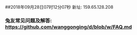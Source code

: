 ##2018年09月28日07时12分07秒 新址: 159.65.128.208
### 兔友常见问题及解答: https://github.com/wanggonging/d/blob/w/FAQ.md
